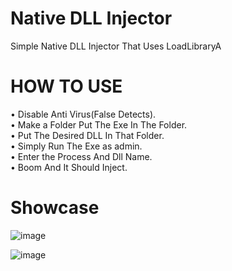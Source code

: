 # Native DLL Injector

Simple Native DLL Injector That Uses LoadLibraryA

 # HOW TO USE
• Disable Anti Virus(False Detects). </br> 
• Make a Folder Put The Exe In The Folder.</br> 
• Put The Desired DLL In That Folder.</br> 
• Simply Run The Exe as admin.</br> 
• Enter the Process And Dll Name.</br> 
• Boom And It Should Inject.</br> 

# Showcase
![image](https://github.com/idkhidden/Native-Injector/assets/91305428/79fc79be-b4f8-4718-8c11-2cd981bac202)

![image](https://github.com/idkhidden/Native-Injector/assets/91305428/d39693b0-d99e-4221-a6df-740c35ce20d2)
